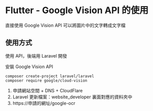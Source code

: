 # Flutter - Google Vision API 的使用

直接使用 Google Vision API 可以將圖片中的文字轉成文字檔

## 使用方式

使用 API，後端用 Laravel 開發

安裝 Google Vision API

```
composer create-project laravel/laravel
composer require google/cloud-vision
```

1. 申請網站空間 + DNS + CloudFlare
2. Laravel 更新檔案：website_developer 裏面對應的資料夾中
3. https://申請的網址/google-ocr 
